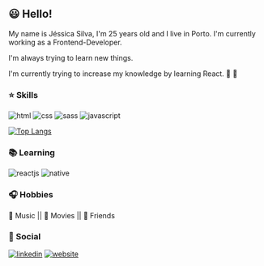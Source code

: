 ## :smiley: Hello!

My name is Jéssica Silva, I'm 25 years old and I live in Porto. 
I'm currently working as a Frontend-Developer.

I'm always trying to learn new things. 

I'm currently trying to increase my knowledge by learning React. :muscle: :pray:

### :star: Skills

![html](https://img.shields.io/badge/-HTML-orange?logo=HTML5&logoColor=white&style=for-the-badge)
![css](https://img.shields.io/badge/-CSS-blue?logo=CSS3&logoColor=white&style=for-the-badge)
![sass](https://img.shields.io/badge/-Sass-CC6699?logo=Sass&logoColor=white&style=for-the-badge)
![javascript](https://img.shields.io/badge/-JavaScript-yellow?logo=Javascript&logoColor=white&style=for-the-badge)

[![Top Langs](https://github-readme-stats.vercel.app/api/top-langs/?username=jesspsilva&layout=compact&theme=tokyonight)](https://github.com/jesspsilva/github-readme-stats)

### :books: Learning

![reactjs](https://img.shields.io/badge/-React-blue?logo=React&logoColor=white&style=for-the-badge)
![native](https://img.shields.io/badge/-React%20Native-blue?logo=React&logoColor=white&style=for-the-badge)

### :headphones: Hobbies

:musical_note: Music || 
:movie_camera: Movies ||
:green_heart: Friends

### :speech_balloon: Social
<a href="https://www.linkedin.com/in/jessipsilva/" target="_blank">![linkedin](https://img.shields.io/badge/-Linkedin-blue?logo=Linkedin&logoColor=white&style=for-the-badge)</a>
<a href="https://jesspsilva.github.io/website/" target="_blank">![website](https://img.shields.io/badge/-Website-990000?style=for-the-badge)</a>
